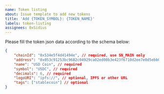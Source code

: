 ```yaml
---
name: Token listing
about: Issue template to add new tokens
title: 'Add {TOKEN_SYMBOL}: {TOKEN_NAME}'
labels: token-listing
assignees: 0xSidius
---
```


Please fill the token json data according to the schema below:

```json
{
	"chainId": "0x534e5f4d41494e", // required, use SN_MAIN only
	"address": "0x053c91253bc9682c04929ca02ed00b3e423f6710d2ee7e0d5ebb06f3ecf368a8", // required
	"name": "USD Coin", // required
	"symbol": "USDC", // required
	"decimals": 6, // required
	"logoURI": "ipfs://", // optional, IPFS or other URL
	"tags": ["stablecoin"] // optional
}
```

